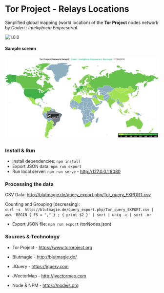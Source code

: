 # Tor Project - Relays Locations
Simplified global mapping (world location) of the **Tor Project** nodes network by *Coderi : Inteligência Empresarial*.

![1.0.0](https://img.shields.io/badge/Version-1.0.0-green.svg?longCache=true&style=flat)

#### Sample screen
![Sample](images/sample.png)

### Install & Run
* Install dependencies: `npm install`
* Export JSON data: `npm run export`
* Run local server: `npm run serve` - http://127.0.0.1:8080

### Processing the data
CSV Data: http://blutmagie.de/query_export.php/Tor_query_EXPORT.csv  

Counting and Grouping (decreasing):  
`curl -s  http://blutmagie.de/query_export.php/Tor_query_EXPORT.csv | awk 'BEGIN { FS = "," } ; { print $2 }' | sort | uniq -c | sort -nr`

* Export JSON file: `npm run export` (torNodes.json)

### Sources & Technology
* Tor Project - https://www.torproject.org
* Blutmagie - http://blutmagie.de/


* JQuery - https://jquery.com
* JVectorMap - http://jvectormap.com
* Node & NPM - https://nodejs.org
